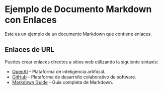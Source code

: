 # Ejemplo de Documento Markdown con Enlaces

Este es un ejemplo de un documento Markdown que contiene enlaces.

## Enlaces de URL

Puedes crear enlaces directos a sitios web utilizando la siguiente sintaxis:

- [OpenAI](https://opefffnai.com) - Plataforma de inteligencia artificial.
- [GitHub](https://github.com) - Plataforma de desarrollo colaborativo de software.
- [Markdown Guide](https://www.markdownguide.org) - Guía completa de Markdown.
